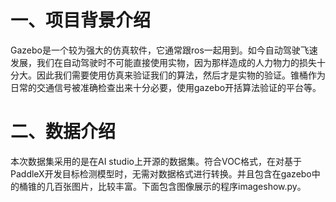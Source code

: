 # 一、项目背景介绍
Gazebo是一个较为强大的仿真软件，它通常跟ros一起用到。如今自动驾驶飞速发展，我们在自动驾驶时不可能直接使用实物，因为那样造成的人力物力的损失十分大。因此我们需要使用仿真来验证我们的算法，然后才是实物的验证。锥桶作为日常的交通信号被准确检查出来十分必要，使用gazebo开括算法验证的平台等。

# 二、数据介绍
本次数据集采用的是在AI studio上开源的数据集。符合VOC格式，在对基于PaddleX开发目标检测模型时，无需对数据格式进行转换。并且包含在gazebo中的桶锥的几百张图片，比较丰富。下面包含图像展示的程序imageshow.py。
